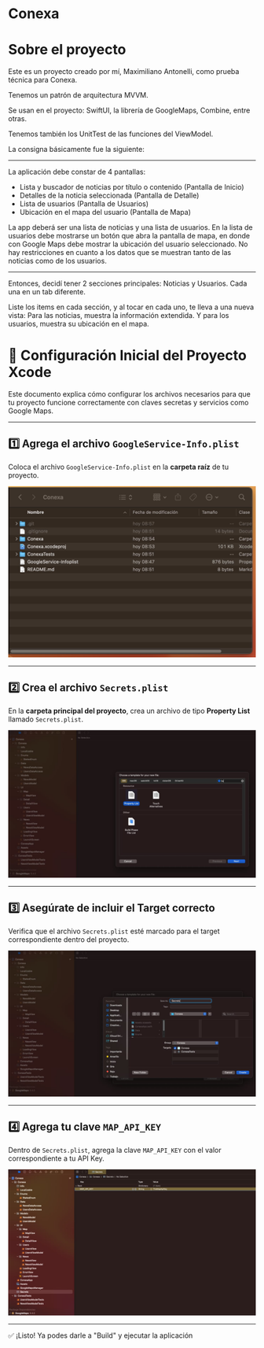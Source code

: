 # Conexa

# Sobre el proyecto

Este es un proyecto creado por mí, Maximiliano Antonelli, como prueba técnica para Conexa.

Tenemos un patrón de arquitectura MVVM.

Se usan en el proyecto: SwiftUI, la librería de GoogleMaps, Combine, entre otras.

Tenemos también los UnitTest de las funciones del ViewModel.

La consigna básicamente fue la siguiente:

---
La aplicación debe constar de 4 pantallas:

- Lista y buscador de noticias por título o contenido (Pantalla de Inicio)
- Detalles de la noticia seleccionada (Pantalla de Detalle)
- Lista de usuarios (Pantalla de Usuarios)
- Ubicación en el mapa del usuario (Pantalla de Mapa)

La app deberá ser una lista de noticias y una lista de usuarios. En la lista de usuarios debe mostrarse un botón que abra la pantalla de mapa, en donde con Google Maps debe mostrar la ubicación del usuario seleccionado. No hay restricciones en cuanto a los datos que se muestran tanto de las noticias como de los usuarios.

---

Entonces, decidí tener 2 secciones principales: Noticias y Usuarios. Cada una en un tab diferente.

Liste los items en cada sección, y al tocar en cada uno, te lleva a una nueva vista: Para las noticias, muestra la información extendida. Y para los usuarios, muestra su ubicación en el mapa.

# 🧭 Configuración Inicial del Proyecto Xcode

Este documento explica cómo configurar los archivos necesarios para que tu proyecto funcione correctamente con claves secretas y servicios como Google Maps.

---

## 1️⃣ Agrega el archivo `GoogleService-Info.plist`

Coloca el archivo `GoogleService-Info.plist` en la **carpeta raíz** de tu proyecto.

![Google plist](assets/GooglePlist1.jpeg)

---

## 2️⃣ Crea el archivo `Secrets.plist`

En la **carpeta principal del proyecto**, crea un archivo de tipo **Property List** llamado `Secrets.plist`.

![Secrets plist](assets/Secrets2.jpeg)

---

## 3️⃣ Asegúrate de incluir el Target correcto

Verifica que el archivo `Secrets.plist` esté marcado para el target correspondiente dentro del proyecto.

![Target](assets/Target3.jpeg)

---

## 4️⃣ Agrega tu clave `MAP_API_KEY`

Dentro de `Secrets.plist`, agrega la clave `MAP_API_KEY` con el valor correspondiente a tu API Key.

![Key](assets/Key4.jpeg)

---

✅ ¡Listo! Ya podes darle a "Build" y ejecutar la aplicación
